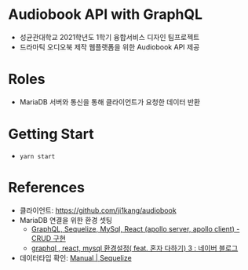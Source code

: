 # Audiobook API with GraphQL
- 성균관대학교 2021학년도 1학기 융합서비스 디자인 팀프로젝트
- 드라마틱 오디오북 제작 웹플랫폼을 위한 Audiobook API 제공

# Roles
- MariaDB 서버와 통신을 통해 클라이언트가 요청한 데이터 반환

# Getting Start
- `yarn start`

# References
- 클라이언트: https://github.com/ji1kang/audiobook
- MariaDB 연결을 위한 환경 셋팅
  - [GraphQL, Sequelize, MySql, React (apollo server, apollo client) - CRUD 구현](https://ukcasso.tistory.com/97)
  - [graphql , react, mysql 환경설정( feat. 혼자 다하기) 3 : 네이버 블로그](https://m.blog.naver.com/kangminser88/221484949494)
- 데이터타입 확인: [Manual | Sequelize](https://sequelize.org/v5/manual/data-types.html) 